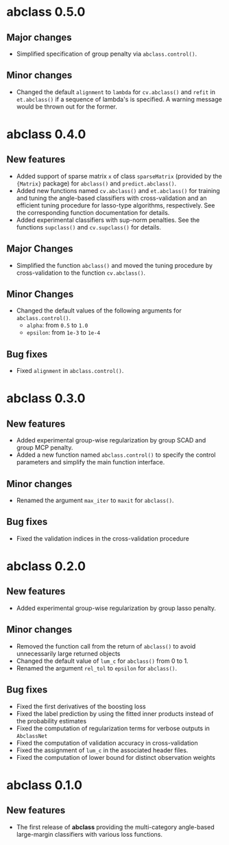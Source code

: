 # abclass 0.5.0

## Major changes

* Simplified specification of group penalty via `abclass.control()`.

## Minor changes

* Changed the default `alignment` to `lambda` for `cv.abclass()` and `refit` in
  `et.abclass()` if a sequence of lambda's is specified.  A warning message
  would be thrown out for the former.


# abclass 0.4.0

## New features

* Added support of sparse matrix `x` of class `sparseMatrix` (provided by the
  `{Matrix}` package) for `abclass()` and `predict.abclass()`.
* Added new functions named `cv.abclass()` and `et.abclass()` for training and
  tuning the angle-based classifiers with cross-validation and an efficient
  tuning procedure for lasso-type algorithms, respectively.
  See the corresponding function documentation for details.
* Added experimental classifiers with sup-norm penalties.  See the functions
  `supclass()` and `cv.supclass()` for details.

## Major Changes

* Simplified the function `abclass()` and moved the tuning procedure by
  cross-validation to the function `cv.abclass()`.

## Minor Changes

* Changed the default values of the following arguments for
  `abclass.control()`.
  * `alpha`: from `0.5` to `1.0`
  * `epsilon`: from `1e-3` to `1e-4`

## Bug fixes

* Fixed `alignment` in `abclass.control()`.


# abclass 0.3.0

## New features

* Added experimental group-wise regularization by group SCAD and group MCP
  penalty.
* Added a new function named `abclass.control()` to specify the control
  parameters and simplify the main function interface.

## Minor changes

* Renamed the argument `max_iter` to `maxit` for `abclass()`.

## Bug fixes

* Fixed the validation indices in the cross-validation procedure


# abclass 0.2.0

## New features

* Added experimental group-wise regularization by group lasso penalty.

## Minor changes

* Removed the function call from the return of `abclass()` to avoid
  unnecessarily large returned objects
* Changed the default value of `lum_c` for `abclass()` from 0 to 1.
* Renamed the argument `rel_tol` to `epsilon` for `abclass()`.

## Bug fixes

* Fixed the first derivatives of the boosting loss
* Fixed the label prediction by using the fitted inner products instead of the
  probability estimates
* Fixed the computation of regularization terms for verbose outputs in
  `AbclassNet`
* Fixed the computation of validation accuracy in cross-validation
* Fixed the assignment of `lum_c` in the associated header files.
* Fixed the computation of lower bound for distinct observation weights


# abclass 0.1.0

## New features

* The first release of **abclass** providing the multi-category angle-based
  large-margin classifiers with various loss functions.
